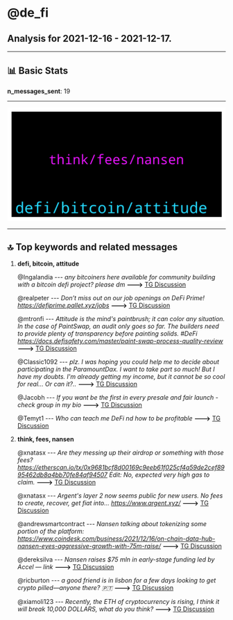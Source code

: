 # **@de_fi**
 ## Analysis for **2021-12-16** - **2021-12-17**.

---

## 📊 **Basic Stats**

**n_messages_sent**: 19

---
![wordcloud](de_fi_1Days_wordcloud.png)

---


## 🔝 **Top keywords and related messages**

1. **defi, bitcoin, attitude**

    @Ingalandia --- *any bitcoiners here available for community building with a bitcoin defi project? please dm* **--->** [TG Discussion](https://t.me/de_fi/231525)

    @realpeter --- *Don’t miss out on our job openings on DeFi Prime! https://defiprime.pallet.xyz/jobs* **--->** [TG Discussion](https://t.me/de_fi/231612)

    @mtronfi --- *Attitude is the mind's paintbrush; it can color any situation. In the case of PaintSwap, an audit only goes so far. The builders need to provide plenty of transparency before painting solids. #DeFi   https://docs.defisafety.com/master/paint-swap-process-quality-review* **--->** [TG Discussion](https://t.me/de_fi/231561)

    @Classic1092 --- *plz. I was hoping you could help me to decide about participating in the ParamountDax. I want to take part so much! But I have my doubts. I'm already getting my income, but it cannot be so cool for real… Or can it?..* **--->** [TG Discussion](https://t.me/de_fi/231608)

    @Jacobh --- *If you want be the first in every presale and fair launch - check group in my bio* **--->** [TG Discussion](https://t.me/de_fi/231596)

    @Temyt1 --- *Who can teach me DeFi nd how to be profitable* **--->** [TG Discussion](https://t.me/de_fi/231566)

2. **think, fees, nansen**

    @xnatasx --- *Are they messing up their airdrop or something with those fees? https://etherscan.io/tx/0x9681bcf8d00169c9eeb61f025cf4a59de2cef8995462db8a4bb70fe84af94507  Edit: No, expected very high gas to claim.* **--->** [TG Discussion](https://t.me/de_fi/231503)

    @xnatasx --- *Argent's layer 2 now seems public for new users. No fees to create, recover, get fiat into... https://www.argent.xyz/* **--->** [TG Discussion](https://t.me/de_fi/231628)

    @andrewsmartcontract --- *Nansen talking about tokenizing some portion of the platform: https://www.coindesk.com/business/2021/12/16/on-chain-data-hub-nansen-eyes-aggressive-growth-with-75m-raise/* **--->** [TG Discussion](https://t.me/de_fi/231500)

    @dereksilva --- *Nansen raises $75 mln in early-stage funding led by Accel — link* **--->** [TG Discussion](https://t.me/de_fi/231492)

    @ricburton --- *a good friend is in lisbon for a few days looking to get crypto pilled—anyone there? 🇵🇹* **--->** [TG Discussion](https://t.me/de_fi/231511)

    @xiamoli123 --- *Recently, the ETH of cryptocurrency is rising, I think it will break 10,000 DOLLARS, what do you think?* **--->** [TG Discussion](https://t.me/de_fi/231562)

